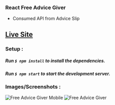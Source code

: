 ### React Free Advice Giver

- Consumed API from Advice Slip

## [Live Site](https://wonderful-borg-00e466.netlify.app/ "Live Site")

### Setup :

##### Run `$ npm install` to install the dependencies.

##### Run `$ npm start` to start the development server.

### Images/Screenshots :

![Free Advice Giver Mobile](https://user-images.githubusercontent.com/20592299/90333948-9f396680-dfe7-11ea-881c-a4860c809b46.jpg)
![Free Advice Giver](https://user-images.githubusercontent.com/20592299/90333951-a1032a00-dfe7-11ea-8ace-923b41d1ef89.jpg)
